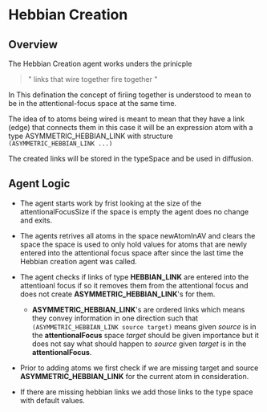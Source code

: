 # Hebbian Creation

## Overview

The Hebbian Creation agent works unders the prinicple
> " links that wire together fire together "

In This defination the concept of firiing together is understood to mean to be 
in the attentional-focus space at the same time.

The idea of to atoms being wired is meant to mean that they have a link (edge)
that connects them in this case it will be an expression atom with a type
ASYMMETRIC_HEBBIAN_LINK with structure 
` (ASYMMETRIC_HEBBIAN_LINK ...) `

The created links will be stored in the typeSpace and be used in diffusion.

## Agent Logic

- The agent starts work by frist looking at the size of the attentionalFocusSize
if the space is empty the agent does no change and exits. 

- The agents retrives all atoms in the space newAtomInAV and clears the space
the space is used to only hold values for atoms that are newly entered into the 
attentional focus space after since the last time the Hebbian creation agent was
called.

- The agent checks if links of type **HEBBIAN_LINK** are entered into the attentioanl focus
if so it removes them from the attentional focus and does not create **ASYMMETRIC_HEBBIAN_LINK**'s
for them.

    - **ASYMMETRIC_HEBBIAN_LINK**'s are ordered links which means they convey information
      in one direction such that `(ASYMMETRIC_HEBBIAN_LINK source target)` means
      given *source* is in the **attentionalFocus** space *target* should be given 
      importance but it does not say what should happen to *source* given *target* 
      is in the **attentionalFocus**.

- Prior to adding atoms we first check if we are missing target and source 
**ASYMMETRIC_HEBBIAN_LINK** for the current atom in consideration.

- If there are missing hebbian links we add those links to the type space with
default values.

